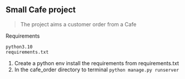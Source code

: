 ## Small Cafe project
> The project aims a customer order from a Cafe

Requirements
```
python3.10
requirements.txt
```

1. Create a python env install the requirements from requirements.txt
2. In the cafe_order directory to terminal `python manage.py runserver`

